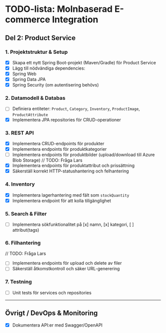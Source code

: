 # TODO-lista: Molnbaserad E-commerce Integration

## Del 2: Product Service

### 1. Projektstruktur & Setup
- [x] Skapa ett nytt Spring Boot-projekt (Maven/Gradle) för Product Service
- [x] Lägg till nödvändiga dependencies:
- [x] Spring Web
- [x] Spring Data JPA
- [x] Spring Security (om autentisering behövs)

### 2. Datamodell & Databas
- [ ] Definiera entiteter: `Product`, `Category`, `Inventory`, `ProductImage`, `ProductAttribute`
- [x] Implementera JPA repositories för CRUD-operationer

### 3. REST API
- [x] Implementera CRUD-endpoints för produkter
- [x] Implementera endpoints för produktkategorier
- [ ] Implementera endpoints för produktbilder (upload/download till Azure Blob Storage) // TODO: Fråga Lars
- [x] Implementera endpoints för produktattribut och prissättning
- [x] Säkerställ korrekt HTTP-statushantering och felhantering

### 4. Inventory
- [x] Implementera lagerhantering med fält som `stockQuantity`
- [x] Implementera endpoint för att kolla tillgänglighet

### 5. Search & Filter
- [ ] Implementera sökfunktionalitet på [x] namn, [x] kategori, [ ] attribut(tags)

### 6. Filhantering 
 // TODO: Fråga Lars
- [ ] Implementera endpoints för upload och delete av filer
- [ ] Säkerställ åtkomstkontroll och säker URL-generering

### 7. Testning
- [ ] Unit tests för services och repositories

---

## Övrigt / DevOps & Monitoring
- [x] Dokumentera API:er med Swagger/OpenAPI
